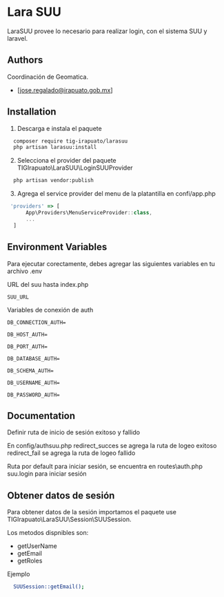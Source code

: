 
# Lara SUU

LaraSUU provee lo necesario para realizar login, con el sistema SUU y laravel. 


## Authors

Coordinación de Geomatica.
- [jose.regalado@irapuato.gob.mx]


## Installation

1. Descarga e instala el paquete

```bash
  composer require tig-irapuato/larasuu
  php artisan larasuu:install
```

2. Selecciona el provider del paquete TIGIrapuato\LaraSUU\LoginSUUProvider
```bash
  php artisan vendor:publish
```

3. Agrega el service provider del menu de la platantilla en confi/app.php
```javascript
 'providers' => [
      App\Providers\MenuServiceProvider::class,
      ...
  ]
```

## Environment Variables

Para ejecutar corectamente, debes agregar las siguientes variables en tu archivo .env

URL del suu hasta index.php

`SUU_URL`

Variables de conexión de auth

`DB_CONNECTION_AUTH=`

`DB_HOST_AUTH=`

`DB_PORT_AUTH=`

`DB_DATABASE_AUTH=`

`DB_SCHEMA_AUTH=`

`DB_USERNAME_AUTH=`

`DB_PASSWORD_AUTH=`

## Documentation

Definir ruta de inicio de sesión exitoso y fallido

En config/authsuu.php 
redirect_succes se agrega la ruta de logeo exitoso
redirect_fail se agrega la ruta de logeo fallido


Ruta por default para iniciar sesión, se encuentra en routes\auth.php
suu.login para iniciar sesión
## Obtener datos de sesión

Para obtener datos de la sesión importamos el paquete
use TIGIrapuato\LaraSUU\Session\SUUSession.

Los metodos dispnibles son:


- getUserName
- getEmail
- getRoles


Ejemplo
```bash
  SUUSession::getEmail();
```